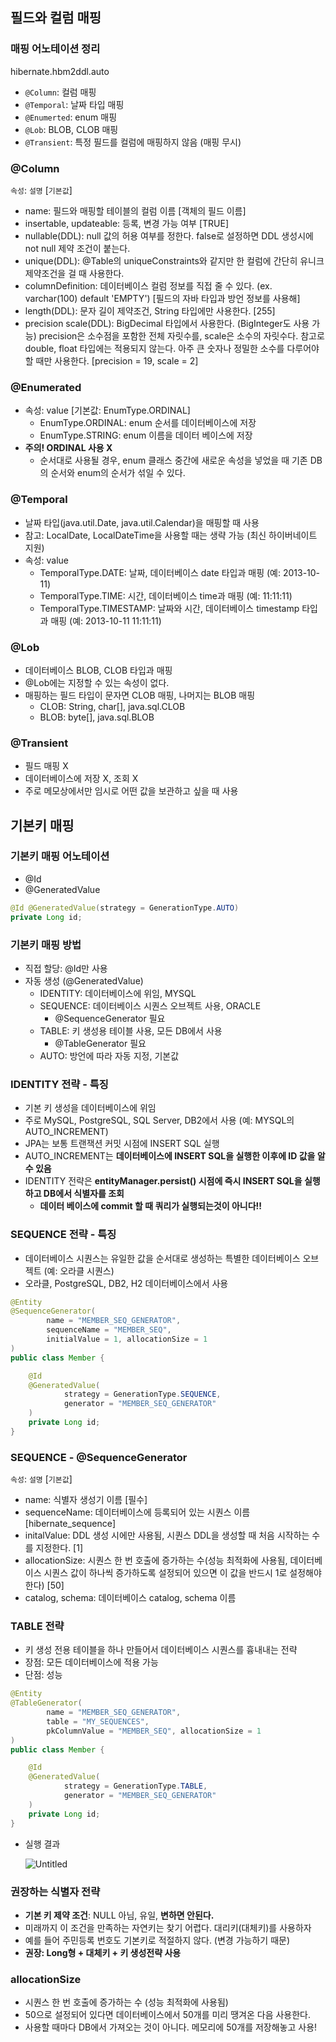 ## 필드와 컬럼 매핑

### 매핑 어노테이션 정리

hibernate.hbm2ddl.auto

- `@Column`: 컬럼 매핑
- `@Temporal`: 날짜 타입 매핑
- `@Enumerted`: enum 매핑
- `@Lob`: BLOB, CLOB 매핑
- `@Transient`: 특정 필드를 컬럼에 매핑하지 않음 (매핑 무시)

### @Column

`속성`: `설명` [`기본값`]

- name: 필드와 매핑할 테이블의 컬럼 이름 [객체의 필드 이름]
- insertable, updateable: 등록, 변경 가능 여부 [TRUE]
- nullable(DDL): null 값의 허용 여부를 정한다. false로 설정하면 DDL 생성시에 not null 제약 조건이 붙는다.
- unique(DDL): @Table의 uniqueConstraints와 같지만 한 컬럼에 간단히 유니크 제약조건을 걸 때 사용한다.
- columnDefinition: 데이터베이스 컬럼 정보를 직접 줄 수 있다. (ex. varchar(100) default 'EMPTY') [필드의 자바 타입과 방언 정보를 사용해]
- length(DDL): 문자 길이 제약조건, String 타입에만 사용한다. [255]
- precision scale(DDL): BigDecimal 타입에서 사용한다. (BigInteger도 사용 가능) precision은 소수점을 포함한 전체 자릿수를, scale은 소수의 자릿수다. 참고로 double, float 타입에는 적용되지 않는다. 아주 큰 숫자나 정밀한 소수를 다루어야할 때만 사용한다. [precision = 19,  scale = 2]

### @Enumerated

- 속성: value [기본값: EnumType.ORDINAL]
    - EnumType.ORDINAL: enum 순서를 데이터베이스에 저장
    - EnumType.STRING: enum 이름을 데이터 베이스에 저장
- **주의! ORDINAL 사용 X**
    - 순서대로 사용될 경우,  enum 클래스 중간에 새로운 속성을 넣었을 때 기존 DB의 순서와 enum의 순서가 섞일 수 있다.

### @Temporal

- 날짜 타입(java.util.Date, java.util.Calendar)을 매핑할 때 사용
- 참고: LocalDate, LocalDateTime을 사용할 때는 생략 가능 (최신 하이버네이트 지원)
- 속성: value
    - TemporalType.DATE: 날짜, 데이터베이스 date 타입과 매핑 (예: 2013-10-11)
    - TemporalType.TIME: 시간, 데이터베이스 time과 매핑 (예: 11:11:11)
    - TemporalType.TIMESTAMP: 날짜와 시간, 데이터베이스 timestamp 타입과 매핑 (예: 2013-10-11 11:11:11)

### @Lob

- 데이터베이스 BLOB, CLOB 타입과 매핑
- @Lob에는 지정할 수 있는 속성이 없다.
- 매핑하는 필드 타입이 문자면 CLOB 매핑, 나머지는 BLOB 매핑
    - CLOB: String, char[], java.sql.CLOB
    - BLOB: byte[], java.sql.BLOB

### @Transient

- 필드 매핑 X
- 데이터베이스에 저장 X, 조회 X
- 주로 메모상에서만 임시로 어떤 값을 보관하고 싶을 때 사용

## 기본키 매핑

### 기본키 매핑 어노테이션

- @Id
- @GeneratedValue

```java
@Id @GeneratedValue(strategy = GenerationType.AUTO)
private Long id;
```

### 기본키 매핑 방법

- 직접 할당: @Id만 사용
- 자동 생성 (@GeneratedValue)
    - IDENTITY: 데이터베이스에 위임, MYSQL
    - SEQUENCE: 데이터베이스 시퀀스 오브젝트 사용, ORACLE
        - @SequenceGenerator 필요
    - TABLE: 키 생성용 테이블 사용, 모든 DB에서 사용
        - @TableGenerator 필요
    - AUTO: 방언에 따라 자동 지정, 기본값

### IDENTITY 전략 - 특징

- 기본 키 생성을 데이터베이스에 위임
- 주로 MySQL, PostgreSQL, SQL Server, DB2에서 사용 (예: MYSQL의 AUTO_INCREMENT)
- JPA는 보통 트랜잭션 커밋 시점에 INSERT SQL 실행
- AUTO_INCREMENT는 **데이터베이스에 INSERT SQL을 실행한 이후에 ID 값을 알 수 있음**
- IDENTITY 전략은 **entityManager.persist() 시점에 즉시 INSERT SQL을 실행하고 DB에서 식별자를 조회**
    - **데이터 베이스에 commit 할 때 쿼리가 실행되는것이 아니다!!**

### SEQUENCE 전략 - 특징

- 데이터베이스 시퀀스는 유일한 값을 순서대로 생성하는 특별한 데이터베이스 오브젝트 (예: 오라클 시퀀스)
- 오라클, PostgreSQL, DB2, H2 데이터베이스에서 사용

```java
@Entity
@SequenceGenerator(
        name = "MEMBER_SEQ_GENERATOR",
        sequenceName = "MEMBER_SEQ",
        initialValue = 1, allocationSize = 1
)
public class Member {

    @Id
    @GeneratedValue(
            strategy = GenerationType.SEQUENCE,
            generator = "MEMBER_SEQ_GENERATOR"
    )
    private Long id;
}
```

### SEQUENCE - @SequenceGenerator

`속성`: `설명` [`기본값`]

- name: 식별자 생성기 이름 [필수]
- sequenceName: 데이터베이스에 등록되어 있는 시퀀스 이름 [hibernate_sequence]
- initalValue: DDL 생성 시에만 사용됨, 시퀀스 DDL을 생성할 때 처음 시작하는 수를 지정한다. [1]
- allocationSize: 시퀀스 한 번 호출에 증가하는 수(성능 최적화에 사용됨, 데이터베이스 시퀀스 값이 하나씩 증가하도록 설정되어 있으면 이 값을 반드시 1로 설정해야한다) [50]
- catalog, schema: 데이터베이스 catalog, schema 이름

### TABLE 전략

- 키 생성 전용 테이블을 하나 만들어서 데이터베이스 시퀀스를 흉내내는 전략
- 장점: 모든 데이터베이스에 적용 가능
- 단점: 성능

```java
@Entity
@TableGenerator(
        name = "MEMBER_SEQ_GENERATOR",
        table = "MY_SEQUENCES",
        pkColumnValue = "MEMBER_SEQ", allocationSize = 1
)
public class Member {

    @Id
    @GeneratedValue(
            strategy = GenerationType.TABLE,
            generator = "MEMBER_SEQ_GENERATOR"
    )
    private Long id;
}
```

- 실행 결과
    
    ![Untitled](https://user-images.githubusercontent.com/72686708/138983795-cce70f99-d3ad-4129-851d-55bf3e823f9d.png)
    

### 권장하는 식별자 전략

- **기본 키 제약 조건**: NULL 아님, 유일, **변하면 안된다.**
- 미래까지 이 조건을 만족하는 자연키는 찾기 어렵다. 대리키(대체키)를 사용하자
- 예를 들어 주민등록 번호도 기본키로 적절하지 않다. (변경 가능하기 때문)
- **권장: Long형 + 대체키 + 키 생성전략 사용**

### allocationSize

- 시퀀스 한 번 호출에 증가하는 수 (성능 최적화에 사용됨)
- 50으로 설정되어 있다면 데이터베이스에서 50개를 미리 땡겨온 다음 사용한다.
- 사용할 때마다 DB에서 가져오는 것이 아니다. 메모리에 50개를 저장해놓고 사용!
